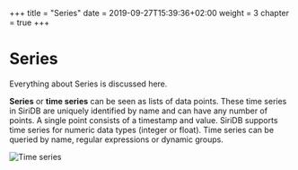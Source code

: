 +++
title = "Series"
date = 2019-09-27T15:39:36+02:00
weight = 3
chapter = true
+++

# Series

Everything about Series is discussed here.

**Series** or **time series** can be seen as lists of data points. These time series in SiriDB are uniquely identified by name and can have any number of points. A single point consists of a timestamp and value. SiriDB supports time series for numeric data types (integer or float). Time series can be queried by name, regular expressions or dynamic groups.

![Time series](../images/time-series.png)
